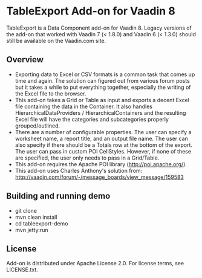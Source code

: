 # TableExport Add-on for Vaadin 8

TableExport is a Data Component add-on for Vaadin 8.
Legacy versions of the add-on that worked with Vaadin 7 (< 1.8.0) and Vaadin 6 (< 1.3.0) should still be available on the Vaadin.com site.

## Overview
* Exporting data to Excel or CSV formats is a common task that comes up time and again. The solution can figured out from various forum posts but it takes a while to put everything together, especially the writing of the Excel file to the browser.
* This add-on takes a Grid or Table as input and exports a decent Excel file containing the data in the Container. It also handles HierarchicalDataProviders / HierarchicalContainers and the resulting Excel file will have the categories and subcategories properly grouped/outlined.
* There are a number of configurable properties. The user can specify a worksheet name, a report title, and an output file name. The user can also specify if there should be a Totals row at the bottom of the export. The user can pass in custom POI CellStyles. However, if none of these are specified, the user only needs to pass in a Grid/Table.
* This add-on requires the Apache POI library (http://poi.apache.org/). 
* This add-on uses Charles Anthony's solution from: http://vaadin.com/forum/-/message_boards/view_message/159583

## Building and running demo

* git clone <url of the github repository>
* mvn clean install
* cd tableexport-demo
* mvn jetty:run

## License

Add-on is distributed under Apache License 2.0. For license terms, see LICENSE.txt.
